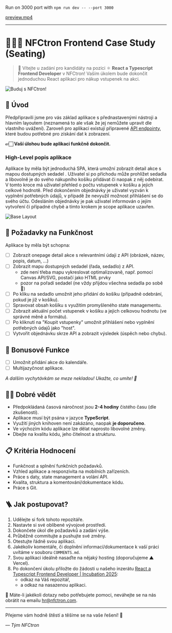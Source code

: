 Run on 3000 port with `npm run dev -- --port 3000`

[preview.mp4](./docs/preview.mp4)

---

# 🧑🏻‍🚀 NFCtron Frontend Case Study (Seating)

> 👋 Vítejte u zadání pro kandidáty na pozici ⚛️ **React a Typescript Frontend Developer** v NFCtron! Vaším úkolem bude
> dokončit jednoduchou React aplikaci pro nákup vstupenek na akci.

<img src="https://www.nfctron.com/data/blog/hr-mock.1733915983.jpg" alt="Buduj s NFCtron!" />

## 🎯 Úvod

Předpřipravili jsme pro vás základ aplikace s přednastavenými nástroji a hlavním layoutem (neznamená to ale však že jej nemůžete upravit dle vlastního uvážení).
Zaroveň pro aplikaci existují připravené [API endpointy](./API.md), které budou potřebné pro získání dat k zobrazení.

**👉🏻 Vaší úlohou bude aplikaci funkčně dokončit.**

### High-Level popis aplikace

Aplikace by měla být jednoduchá SPA, která umožní zobrazit detail akce s mapou dostupných sedadel .
Uživatel si po příchodu může prohlížet sedadla a libovolně je do svého nákupního košíku přidávat či naopak z něj odebírat.
V tomto kroce má uživatel přehled o počtu vstupenek v košíku a jejich celkové hodnotě.
Před dokončením objednávky je uživatel vyzván k vyplnění potřebných údajů, v případě že nevyužil možnost přihlášení se do svého účtu.
Odesláním objednávky je pak uživatel informován o jejím vytvoření či případné chybě a tímto krokem je scope aplikace uzavřen.

![Base Layout](./base-layout.png)

## 🌱 Požadavky na Funkčnost

Aplikace by měla být schopna:

-   [ ] Zobrazit onepage detail akce s relevantními údaji z API (obrázek, název, popis, datum, ...)
-   [ ] Zobrazit mapu dostupných sedadel (řada, sedadlo) z API.
    -   zde není třeba mapu vykreslovat optimalizovaně, např. pomocí Canvas API/SVG, postačí jako HTML prvky
    -   pozor na pořadí sedadel (ne vždy přijdou všechna sedadla po sobě 👀)
-   [ ] Po kliku na sedadlo umožnit jeho přidání do košíku (případně odebrání, pokud je již v košíku).
-   [ ] Spravovat obsah košíku s využitím promyšleného state managementu.
-   [ ] Zobrazit aktuální počet vstupenek v košíku a jejich celkovou hodnotu (ve správné měně a formátu).
-   [ ] Po kliknutí na "Koupit vstupenky" umožnit přihlášení nebo vyplnění potřebných údajů jako "host".
-   [ ] Vytvořit objednávku skrze API a zobrazit výsledek (úspěch nebo chybu).

## 🌟 Bonusové Funkce

-   [ ] Umožnit přidání akce do kalendáře.
-   [ ] Multijazyčnost aplikace.

_A dalším vychytávkám se meze nekladou! Ukažte, co umíte! 💫_

## ☝🏻 Dobré vědět

-   Předpokládaná časová náročnost jsou **2-4 hodiny** čistého času (dle zkušenosti).
-   Aplikace musí být psána v jazyce **TypeScript**.
-   Využití jiných knihoven není zakázáno, naopak **je doporučeno**.
-   Ve výchozím kódu aplikace lze dělat naprosto libovolné změny.
-   Dbejte na kvalitu kódu, jeho čitelnost a strukturu.

## 📋 Kritéria Hodnocení

-   Funkčnost a splnění funkčních požadavků.
-   Vzhled aplikace a responzivita na mobilních zařízeních.
-   Práce s daty, state management a volání API.
-   Kvalita, struktura a komentování/dokumentace kódu.
-   Práce s Git.

## 🪜 Jak postupovat?

1. Udělejte si fork tohoto repozitáře.
2. Nastavte si své oblíbené vývojové prostředí.
3. Dokončete úkol dle požadavků a zadání výše.
4. Průběžně commitujte a pushujte své změny.
5. Otestujte řádně svou aplikaci.
6. Jakékoliv komentáře, či doplnění informací/dokumentace k vaší práci uvítáme v souboru `COMMENTS.md`.
7. Svou aplikaci ideálně nasaďte na nějaký hosting (doporučujeme ▲ Vercel).
8. Po dokončení úkolu přiložte do žádosti u našeho inzerátu [React a Typescript Frontend Developer | Incubation 2025](https://www.nfctron.com/cs/kariera/react-a-typescript-frontend-developer-incubation-2025):
    - odkaz na Váš repozitář,
    - a odkaz na nasazenou aplikaci.

📧 Máte-li jakékoli dotazy nebo potřebujete pomoci, neváhejte se na nás obrátit na emailu [hr@nfctron.com](mailto:hr@nfctron.com).

---

Přejeme vám hodně štěstí a těšíme se na vaše řešení! 🌟

_–– Tým NFCtron_
